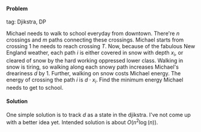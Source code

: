 #### Problem

tag: Djikstra, DP

Michael needs to walk to school everyday from downtown. There're $n$ crossings and $m$ paths connecting these crossings. Michael starts from crossing $1$ he needs to reach crossing $T$. Now, because of the fabulous New England weather, each path $i$ is either covered in snow with depth $x_i$, or cleared of snow by the hard working oppressed lower class. Walking in snow is tiring, so walking along each snowy path increases Michael's dreariness $d$ by $1$. Further, walking on snow costs Michael energy. The energy of crossing the path $i$ is $d \cdot x_i$. Find the minimum energy Michael needs to get to school. 

#### Solution

One simple solution is to track $d$ as a state in the djikstra. I've not come up with a better idea yet. Intended solution is about $O(n^2 \log(n))$.

